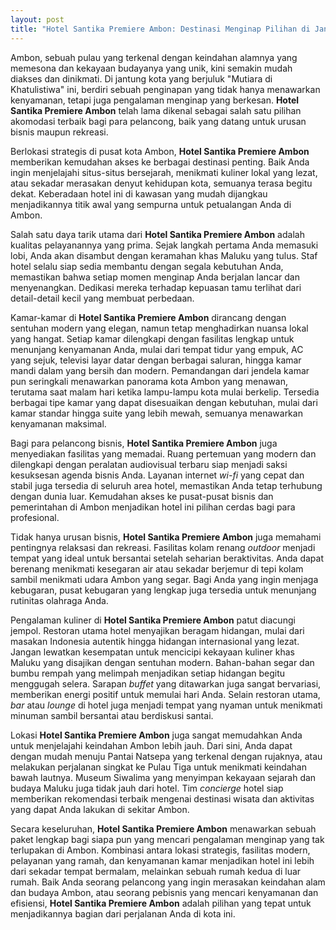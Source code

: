 ```yaml
---
layout: post
title: "Hotel Santika Premiere Ambon: Destinasi Menginap Pilihan di Jantung Kota"
---
```


Ambon, sebuah pulau yang terkenal dengan keindahan alamnya yang memesona dan kekayaan budayanya yang unik, kini semakin mudah diakses dan dinikmati. Di jantung kota yang berjuluk "Mutiara di Khatulistiwa" ini, berdiri sebuah penginapan yang tidak hanya menawarkan kenyamanan, tetapi juga pengalaman menginap yang berkesan. **Hotel Santika Premiere Ambon** telah lama dikenal sebagai salah satu pilihan akomodasi terbaik bagi para pelancong, baik yang datang untuk urusan bisnis maupun rekreasi.

Berlokasi strategis di pusat kota Ambon, **Hotel Santika Premiere Ambon** memberikan kemudahan akses ke berbagai destinasi penting. Baik Anda ingin menjelajahi situs-situs bersejarah, menikmati kuliner lokal yang lezat, atau sekadar merasakan denyut kehidupan kota, semuanya terasa begitu dekat. Keberadaan hotel ini di kawasan yang mudah dijangkau menjadikannya titik awal yang sempurna untuk petualangan Anda di Ambon.

Salah satu daya tarik utama dari **Hotel Santika Premiere Ambon** adalah kualitas pelayanannya yang prima. Sejak langkah pertama Anda memasuki lobi, Anda akan disambut dengan keramahan khas Maluku yang tulus. Staf hotel selalu siap sedia membantu dengan segala kebutuhan Anda, memastikan bahwa setiap momen menginap Anda berjalan lancar dan menyenangkan. Dedikasi mereka terhadap kepuasan tamu terlihat dari detail-detail kecil yang membuat perbedaan.

Kamar-kamar di **Hotel Santika Premiere Ambon** dirancang dengan sentuhan modern yang elegan, namun tetap menghadirkan nuansa lokal yang hangat. Setiap kamar dilengkapi dengan fasilitas lengkap untuk menunjang kenyamanan Anda, mulai dari tempat tidur yang empuk, AC yang sejuk, televisi layar datar dengan berbagai saluran, hingga kamar mandi dalam yang bersih dan modern. Pemandangan dari jendela kamar pun seringkali menawarkan panorama kota Ambon yang menawan, terutama saat malam hari ketika lampu-lampu kota mulai berkelip. Tersedia berbagai tipe kamar yang dapat disesuaikan dengan kebutuhan, mulai dari kamar standar hingga suite yang lebih mewah, semuanya menawarkan kenyamanan maksimal.

Bagi para pelancong bisnis, **Hotel Santika Premiere Ambon** juga menyediakan fasilitas yang memadai. Ruang pertemuan yang modern dan dilengkapi dengan peralatan audiovisual terbaru siap menjadi saksi kesuksesan agenda bisnis Anda. Layanan internet _wi-fi_ yang cepat dan stabil juga tersedia di seluruh area hotel, memastikan Anda tetap terhubung dengan dunia luar. Kemudahan akses ke pusat-pusat bisnis dan pemerintahan di Ambon menjadikan hotel ini pilihan cerdas bagi para profesional.

Tidak hanya urusan bisnis, **Hotel Santika Premiere Ambon** juga memahami pentingnya relaksasi dan rekreasi. Fasilitas kolam renang _outdoor_ menjadi tempat yang ideal untuk bersantai setelah seharian beraktivitas. Anda dapat berenang menikmati kesegaran air atau sekadar berjemur di tepi kolam sambil menikmati udara Ambon yang segar. Bagi Anda yang ingin menjaga kebugaran, pusat kebugaran yang lengkap juga tersedia untuk menunjang rutinitas olahraga Anda.

Pengalaman kuliner di **Hotel Santika Premiere Ambon** patut diacungi jempol. Restoran utama hotel menyajikan beragam hidangan, mulai dari masakan Indonesia autentik hingga hidangan internasional yang lezat. Jangan lewatkan kesempatan untuk mencicipi kekayaan kuliner khas Maluku yang disajikan dengan sentuhan modern. Bahan-bahan segar dan bumbu rempah yang melimpah menjadikan setiap hidangan begitu menggugah selera. Sarapan _buffet_ yang ditawarkan juga sangat bervariasi, memberikan energi positif untuk memulai hari Anda. Selain restoran utama, _bar_ atau _lounge_ di hotel juga menjadi tempat yang nyaman untuk menikmati minuman sambil bersantai atau berdiskusi santai.

Lokasi **Hotel Santika Premiere Ambon** juga sangat memudahkan Anda untuk menjelajahi keindahan Ambon lebih jauh. Dari sini, Anda dapat dengan mudah menuju Pantai Natsepa yang terkenal dengan rujaknya, atau melakukan perjalanan singkat ke Pulau Tiga untuk menikmati keindahan bawah lautnya. Museum Siwalima yang menyimpan kekayaan sejarah dan budaya Maluku juga tidak jauh dari hotel. Tim _concierge_ hotel siap memberikan rekomendasi terbaik mengenai destinasi wisata dan aktivitas yang dapat Anda lakukan di sekitar Ambon.

Secara keseluruhan, **Hotel Santika Premiere Ambon** menawarkan sebuah paket lengkap bagi siapa pun yang mencari pengalaman menginap yang tak terlupakan di Ambon. Kombinasi antara lokasi strategis, fasilitas modern, pelayanan yang ramah, dan kenyamanan kamar menjadikan hotel ini lebih dari sekadar tempat bermalam, melainkan sebuah rumah kedua di luar rumah. Baik Anda seorang pelancong yang ingin merasakan keindahan alam dan budaya Ambon, atau seorang pebisnis yang mencari kenyamanan dan efisiensi, **Hotel Santika Premiere Ambon** adalah pilihan yang tepat untuk menjadikannya bagian dari perjalanan Anda di kota ini.
